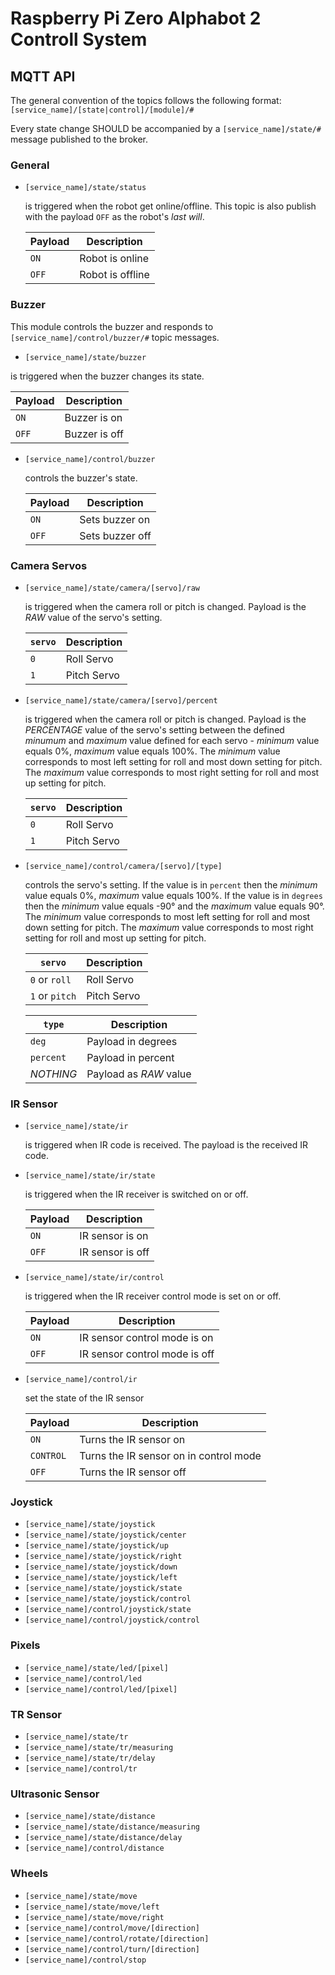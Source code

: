 # Raspberry Pi Zero Alphabot 2 Controll System

## MQTT API

The general convention of the topics follows the following format: `[service_name]/[state|control]/[module]/#`

Every state change SHOULD be accompanied by a `[service_name]/state/#` message published to the broker.

### General

* `[service_name]/state/status`

  is triggered when the robot get online/offline. This topic is also publish with the payload `OFF` as the robot's _last
  will_.
  
  | Payload  | Description      |
  | -------- | ---------------- |
  | `ON`     | Robot is online  |
  | `OFF`    | Robot is offline |

### Buzzer

This module controls the buzzer and responds to `[service_name]/control/buzzer/#` topic messages.

*  `[service_name]/state/buzzer`

  is triggered when the buzzer changes its state.

  | Payload  | Description   |
  | -------- | ------------- |
  | `ON`     | Buzzer is on  |
  | `OFF`    | Buzzer is off |

* `[service_name]/control/buzzer`

  controls the buzzer's state.
  
  | Payload  | Description     |
  | -------- | --------------- |
  | `ON`     | Sets buzzer on  |
  | `OFF`    | Sets buzzer off |


### Camera Servos

* `[service_name]/state/camera/[servo]/raw`

  is triggered when the camera roll or pitch is changed. Payload is the _RAW_ value of the servo's setting.

  | `servo`  | Description     |
  | -------- | --------------- |
  | `0`      | Roll Servo      |
  | `1`      | Pitch Servo     |

* `[service_name]/state/camera/[servo]/percent`

  is triggered when the camera roll or pitch is changed. Payload is the _PERCENTAGE_ value of the servo's setting
  between the defined _minumum_ and _maximum_ value defined for each servo - _minimum_ value equals 0%, _maximum_
  value equals 100%. The _minimum_ value corresponds to most left setting for roll and most down setting for pitch.
  The _maximum_ value corresponds to most right setting for roll and most up setting for pitch.
  
  | `servo`  | Description     |
  | -------- | --------------- |
  | `0`      | Roll Servo      |
  | `1`      | Pitch Servo     |

* `[service_name]/control/camera/[servo]/[type]`

  controls the servo's setting. If the value is in `percent` then the _minimum_ value equals 0%, _maximum_
  value equals 100%. If the value is in `degrees` then the _minimum_ value equals -90° and the _maximum_ value equals
  90°. The _minimum_ value corresponds to most left setting for roll and most down setting for pitch.
  The _maximum_ value corresponds to most right setting for roll and most up setting for pitch.

  | `servo`         | Description     |
  | --------------- | --------------- |
  | `0` or `roll`   | Roll Servo      |
  | `1` or `pitch`  | Pitch Servo     |

  | `type`     | Description             |
  | ---------- | ----------------------- |
  | `deg`      | Payload in degrees      |
  | `percent`  | Payload in percent      |
  | _NOTHING_  | Payload as _RAW_ value  |

### IR Sensor

* `[service_name]/state/ir`

  is triggered when IR code is received. The payload is the received IR code.

* `[service_name]/state/ir/state`

  is triggered when the IR receiver is switched on or off.
  
  | Payload  | Description     |
  | -------- | --------------- |
  | `ON`     | IR sensor is on  |
  | `OFF`    | IR sensor is off |
   

* `[service_name]/state/ir/control`

  is triggered when the IR receiver control mode is set on or off.
  
  | Payload  | Description     |
  | -------- | --------------- |
  | `ON`     | IR sensor control mode is on  |
  | `OFF`    | IR sensor control mode is off |

* `[service_name]/control/ir`

  set the state of the IR sensor
  
  | Payload   | Description     |
  | --------- | --------------- |
  | `ON`      | Turns the IR sensor on  |
  | `CONTROL` | Turns the IR sensor on in control mode  |
  | `OFF`     | Turns the IR sensor off |

### Joystick

* `[service_name]/state/joystick`
* `[service_name]/state/joystick/center`
* `[service_name]/state/joystick/up`
* `[service_name]/state/joystick/right`
* `[service_name]/state/joystick/down`
* `[service_name]/state/joystick/left`
* `[service_name]/state/joystick/state`
* `[service_name]/state/joystick/control`
* `[service_name]/control/joystick/state`
* `[service_name]/control/joystick/control`


### Pixels

* `[service_name]/state/led/[pixel]`
* `[service_name]/control/led`
* `[service_name]/control/led/[pixel]`


### TR Sensor

* `[service_name]/state/tr`
* `[service_name]/state/tr/measuring`
* `[service_name]/state/tr/delay`
* `[service_name]/control/tr`

### Ultrasonic Sensor

* `[service_name]/state/distance`
* `[service_name]/state/distance/measuring`
* `[service_name]/state/distance/delay`
* `[service_name]/control/distance`

### Wheels

* `[service_name]/state/move`
* `[service_name]/state/move/left`
* `[service_name]/state/move/right`
* `[service_name]/control/move/[direction]`
* `[service_name]/control/rotate/[direction]`
* `[service_name]/control/turn/[direction]`
* `[service_name]/control/stop`

